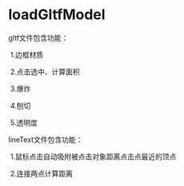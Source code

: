 # loadGltfModel

gltf文件包含功能：

​	1.边框材质 

​	2.点击选中、计算面积 

​	3.爆炸 

​	4.刨切 

​	5.透明度

lineText文件包含功能： 

​	1.鼠标点击自动吸附被点击对象距离点击点最近的顶点 

​	2.连接两点计算距离